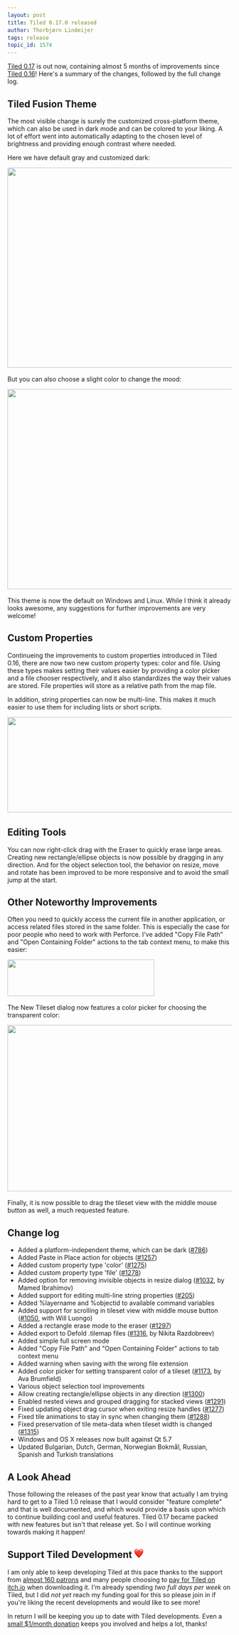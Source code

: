 ```yaml
---
layout: post
title: Tiled 0.17.0 released
author: Thorbjørn Lindeijer
tags: release
topic_id: 1574
---
```


[Tiled 0.17](https://thorbjorn.itch.io/tiled) is out now, containing almost 5 months of improvements since [Tiled 0.16](http://discourse.mapeditor.org/t/tiled-0-16-0-released/1206)! Here's a summary of the changes, followed by the full change log.

## Tiled Fusion Theme

The most visible change is surely the customized cross-platform theme, which can also be used in dark mode and can be colored to your liking. A lot of effort went into automatically adapting to the chosen level of brightness and providing enough contrast where needed.

Here we have default gray and customized dark:

<img src="https://discourse.mapeditor.org/uploads/mapeditor/original/1X/6a4f575e753fab490883d68181e286be41e9a5fa.png" width="690" height="449">

But you can also choose a slight color to change the mood:

<img src="https://discourse.mapeditor.org/uploads/mapeditor/original/1X/f026159bf845e935d36098e528a654b0f500151b.png" width="690" height="449">

This theme is now the default on Windows and Linux. While I think it already looks awesome, any suggestions for further improvements are very welcome!

## Custom Properties

Continueing the improvements to custom properties introduced in Tiled 0.16, there are now two new custom property types: color and file. Using these types makes setting their values easier by providing a color picker and a file chooser respectively, and it also standardizes the way their values are stored. File properties will store as a relative path from the map file.

In addition, string properties can now be multi-line. This makes it much easier to use them for including lists or short scripts.

<img src="https://discourse.mapeditor.org/uploads/mapeditor/original/1X/9bb5f01d892ab8bde777066d124ee95ec6427343.png" width="690" height="214">

## Editing Tools

You can now right-click drag with the Eraser to quickly erase large areas. Creating new rectangle/ellipse objects is now possible by dragging in any direction. And for the object selection tool, the behavior on resize, move and rotate has been improved to be more responsive and to avoid the small jump at the start.

## Other Noteworthy Improvements

Often you need to quickly access the current file in another application, or access related files stored in the same folder. This is especially the case for poor people who need to work with Perforce. I've added "Copy File Path" and "Open Containing Folder" actions to the tab context menu, to make this easier:

<img src="https://discourse.mapeditor.org/uploads/mapeditor/original/1X/ad8eaaa7dbcb3737e6e75a173811b0b8ec7f7b9e.png" width="330" height="82">

The New Tileset dialog now features a color picker for choosing the transparent color:

<img src="https://discourse.mapeditor.org/uploads/mapeditor/original/1X/65408a190550c9d3721a0059bc839edbd6f34255.png" width="561" height="373">

Finally, it is now possible to drag the tileset view with the middle mouse button as well, a much requested feature.

## Change log

* Added a platform-independent theme, which can be dark ([#786](https://github.com/bjorn/tiled/issues/786))
* Added Paste in Place action for objects ([#1257](https://github.com/bjorn/tiled/issues/1257))
* Added custom property type 'color' ([#1275](https://github.com/bjorn/tiled/issues/1275))
* Added custom property type 'file' ([#1278](https://github.com/bjorn/tiled/issues/1278))
* Added option for removing invisible objects in resize dialog ([#1032](https://github.com/bjorn/tiled/issues/1032), by Mamed Ibrahimov)
* Added support for editing multi-line string properties ([#205](https://github.com/bjorn/tiled/issues/205))
* Added %layername and %objectid to available command variables
* Added support for scrolling in tileset view with middle mouse button ([#1050](https://github.com/bjorn/tiled/issues/1050), with Will Luongo)
* Added a rectangle erase mode to the eraser ([#1297](https://github.com/bjorn/tiled/issues/1297))
* Added export to Defold .tilemap files ([#1316](https://github.com/bjorn/tiled/pull/1316), by Nikita Razdobreev)
* Added simple full screen mode
* Added "Copy File Path" and "Open Containing Folder" actions to tab context menu
* Added warning when saving with the wrong file extension
* Added color picker for setting transparent color of a tileset ([#1173](https://github.com/bjorn/tiled/issues/1173), by Ava Brumfield)
* Various object selection tool improvements
* Allow creating rectangle/ellipse objects in any direction ([#1300](https://github.com/bjorn/tiled/issues/1300))
* Enabled nested views and grouped dragging for stacked views ([#1291](https://github.com/bjorn/tiled/issues/1291))
* Fixed updating object drag cursor when exiting resize handles ([#1277](https://github.com/bjorn/tiled/issues/1277))
* Fixed tile animations to stay in sync when changing them ([#1288](https://github.com/bjorn/tiled/issues/1288))
* Fixed preservation of tile meta-data when tileset width is changed ([#1315](https://github.com/bjorn/tiled/issues/1315))
* Windows and OS X releases now built against Qt 5.7
* Updated Bulgarian, Dutch, German, Norwegian Bokmål, Russian, Spanish and Turkish translations

## A Look Ahead

Those following the releases of the past year know that actually I am trying hard to get to a Tiled 1.0 release that I would consider "feature complete" and that is well documented, and which would provide a basis upon which to continue building cool and useful features. Tiled 0.17 became packed with new features but isn't that release yet. So I will continue working towards making it happen!

## Support Tiled Development <img src="/img/heart.png" style="width: 1em;" title=":heart:" class="emoji" alt=":heart:">

I am only able to keep developing Tiled at this pace thanks to the support from [almost 160 patrons](https://www.patreon.com/bjorn?ty=h) and many people choosing to [pay for Tiled on itch.io](https://thorbjorn.itch.io/tiled/purchase) when downloading it. I'm already spending _two full days per week_ on Tiled, but I did _not yet_ reach my funding goal for this so please join in if you're liking the recent developments and would like to see more!

In return I will be keeping you up to date with Tiled developments. Even a [small $1/month donation](https://www.patreon.com/bePatron?u=90066&rid=147403&exp=1&patAmt=1.0) keeps you involved and helps a lot, thanks!
